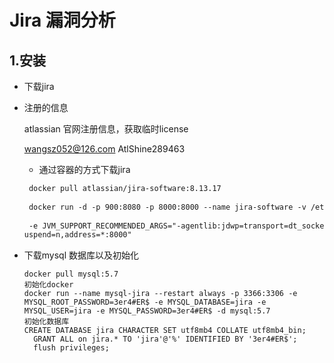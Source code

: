 #  Jira 漏洞分析

##  1.安装

- 下载jira

- 注册的信息

  atlassian 官网注册信息，获取临时license

  wangsz052@126.com   AtlShine289463

  - 通过容器的方式下载jira

  ```txt
   docker pull atlassian/jira-software:8.13.17
   
   docker run -d -p 900:8080 -p 8000:8000 --name jira-software -v /etc/localtime:/etc/localtime -e JVM_SUPPORT_RECOMMENDED_ARGS="-agentlib:jdwp=transport=dt_socket,server=y,suspend=n,address=*:8000"  cptactionhank/atlassian-jira-software:8.13.17 
   
   -e JVM_SUPPORT_RECOMMENDED_ARGS="-agentlib:jdwp=transport=dt_socket,server=y,s
  uspend=n,address=*:8000"
  ```

- 下载mysql 数据库以及初始化

  ```
  docker pull mysql:5.7
  初始化docker
  docker run --name mysql-jira --restart always -p 3366:3306 -e MYSQL_ROOT_PASSWORD=3er4#ER$ -e MYSQL_DATABASE=jira -e MYSQL_USER=jira -e MYSQL_PASSWORD=3er4#ER$ -d mysql:5.7
  初始化数据库
  CREATE DATABASE jira CHARACTER SET utf8mb4 COLLATE utf8mb4_bin;
  	GRANT ALL on jira.* TO 'jira'@'%' IDENTIFIED BY '3er4#ER$';
  	flush privileges;
  ```

